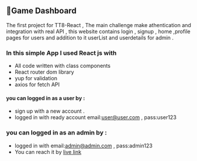 ## 📌Game Dashboard 
 The first project for TT8-React , The main challenge make athentication and integration with real API , this website contains login , signup , home ,profile pages for users and addition to it userList and userdetails for admin . 
### In this simple App I used React js with 
- All code written with class components
- React router dom library 
- yup for validation
- axios for fetch API 
#### you can logged in as a user by :
- sign up with a new account . 
- logged in with ready account email:user@user.com , pass:user123
### you can logged in as an admin by :
- logged in with email:admin@admin.com , pass:admin123
- You can reach it by [live link](https://idyllic-treacle-d280ec.netlify.app/)
